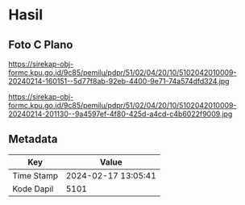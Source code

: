 # Hasil

## Foto C Plano

https://sirekap-obj-formc.kpu.go.id/9c85/pemilu/pdpr/51/02/04/20/10/5102042010009-20240214-160151--5d77f8ab-92eb-4400-9e71-74a574dfd324.jpg

https://sirekap-obj-formc.kpu.go.id/9c85/pemilu/pdpr/51/02/04/20/10/5102042010009-20240214-201130--9a4597ef-4f80-425d-a4cd-c4b6022f9009.jpg


## Metadata

| Key        | Value               |
| ---------- | ------------------- |
| Time Stamp | 2024-02-17 13:05:41 |
| Kode Dapil | 5101                |



